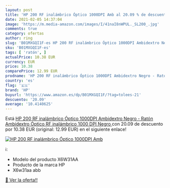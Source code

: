 ```yaml
---
layout: post
title: 'HP 200 RF inalámbrico Óptico 1000DPI Amb al 20.09 % de descuento'
date: 2021-02-05 14:37:04
image: 'https://m.media-amazon.com/images/I/41naI8nWPUL._SL200_.jpg'
comments: true
category: ofertas
author: ring
slug: 'B01MXGQI1F-es HP 200 RF inalámbrico Óptico 1000DPI Ambidextro Negro -...'
sku: 'B01MXGQI1F-es'
tags: [ 'ratón', ]
actualPrice: 10.38 EUR
currency: EUR
price: 10.38
comparePrice: 12.99 EUR
prodname: 'HP 200 RF inalámbrico Óptico 1000DPI Ambidextro Negro - Ratón  Ambidextro  Óptico  RF inalámbrico  1000 DPI  Negro '
country: 'es'
flag: '🇪🇸'
brand: 'HP'
buyurl: 'https://www.amazon.es/dp/B01MXGQI1F/?tag=tolees-21'
descuento: '20.09'
average: '10.4140625'
---
```


Está [HP 200 RF inalámbrico Óptico 1000DPI Ambidextro Negro - Ratón  Ambidextro  Óptico  RF inalámbrico  1000 DPI  Negro ](https://www.amazon.es/dp/B01MXGQI1F/?tag=tolees-21) con 20.09 de descuento por 10.38 EUR (original: 12.99 EUR) en el siguiente enlace!

[![HP 200 RF inalámbrico Óptico 1000DPI Amb](https://m.media-amazon.com/images/I/41naI8nWPUL._SL200_.jpg)](https://www.amazon.es/dp/B01MXGQI1F/?tag=tolees-21)

ℹ️:

- Modelo del producto X6W31AA
- Producto de la marca HP
- X6w31aa abb

[🛒 Ver la oferta!!](https://www.amazon.es/dp/B01MXGQI1F/?tag=tolees-21)
